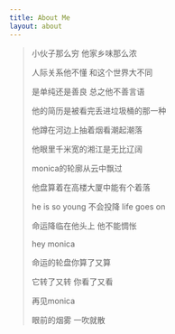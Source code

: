 ```yaml
---
title: About Me
layout: about
---
```






> 小伙子那么穷 他家乡味那么浓
>
> 人际关系他不懂 和这个世界大不同
>
> 是单纯还是善良 总之他不善言语
>
> 他的简历是被看完丢进垃圾桶的那一种
>
> 他蹲在河边上抽着烟看潮起潮落
>
> 他眼里千米宽的湘江是无比辽阔
>
> monica的轮廓从云中飘过
>
> 他盘算着在高楼大厦中能有个着落
>
> 
>
> he is so young 不会投降 life goes on
>
> 命运降临在他头上 他不能惆怅
>
> 
>
> hey monica
>
> 命运的轮盘你算了又算
>
> 它转了又转 你看了又看
>
> 再见monica
>
> 眼前的烟雾 一吹就散

